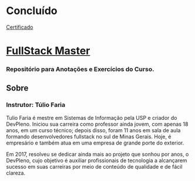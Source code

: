 # Concluído

[Certificado](https://github.com/RenatoSiqueira/DevPleno_FullStackMaster/blob/master/Certificado.pdf)

# [FullStack Master](https://www.devpleno.com/fullstack-master-listadeespera/)

### Repositório para Anotações e Exercícios do Curso.

## Sobre
### Instrutor: Túlio Faria
Tulio Faria é mestre em Sistemas de Informação pela USP e criador do DevPleno. Iniciou sua carreira como professor ainda jovem, com apenas 18 anos, em um curso técnico; depois disso, foram 11 anos em sala de aula formando desenvolvedores fullstack no sul de Minas Gerais. Hoje, é empresário e também atua em uma empresa de grande porte do exterior. 

Em 2017, resolveu se dedicar ainda mais ao projeto que sonhou por anos, o DevPleno, cujo objetivo é auxiliar profissionais de tecnologia a alcançarem sucesso em suas carreiras por meio de conteúdo de qualidade e de fácil clareza. 